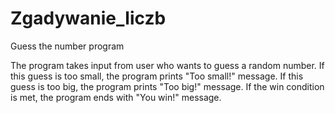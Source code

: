 # Zgadywanie_liczb
Guess the number program

The program takes input from user who wants to guess a random number.
If this guess is too small, the program prints "Too small!" message.
If this guess is too big, the program prints "Too big!" message.
If the win condition is met, the program ends with "You win!" message.